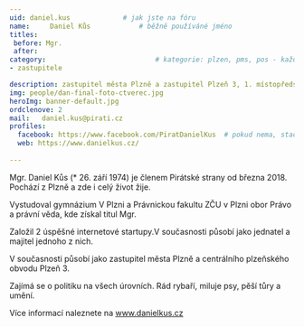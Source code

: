 ```yaml
---
uid: daniel.kus				# jak jste na fóru
name:     Daniel Kůs  			# běžně používáné jméno
titles:
 before: Mgr.
 after: 
category:                 			# kategorie: plzen, pms, pos - každá na svůj řádek
- zastupitele

description: zastupitel města Plzně a zastupitel Plzeň 3, 1. místopředseda a člen místního sdružení Plzeň
img: people/dan-final-foto-ctverec.jpg
heroImg: banner-default.jpg
ordclenove: 2
mail:	daniel.kus@pirati.cz
profiles:
  facebook: https://www.facebook.com/PiratDanielKus  # pokud nema, staci smazat tuto radku
  web: https://www.danielkus.cz/
  
--- 
```


Mgr. Daniel Kůs (* 26. září 1974) je členem Pirátské strany od března 2018. Pochází z Plzně a zde i celý život žije.

Vystudoval gymnázium V Plzni a Právnickou fakultu ZČU v Plzni obor Právo a právní věda, kde získal titul Mgr.

Založil 2 úspěšné internetové startupy.V současnosti působí jako jednatel a majitel jednoho z nich.

V současnosti působí jako zastupitel města Plzně a centrálního plzeňského obvodu Plzeň 3.

Zajímá se o politiku na všech úrovních. Rád rybaří, miluje psy, pěší tůry a umění.

Více informací naleznete na <a href="https://www.danielkus.cz/">www.danielkus.cz</a>
